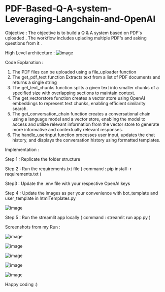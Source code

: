 # PDF-Based-Q-A-system-Leveraging-Langchain-and-OpenAI

Objective : 
The objective is to build a Q & A system based on PDF's uploaded . The workflow includes uplading multiple PDF's and asking questions from it .

High Level architecture : ![image](https://github.com/user-attachments/assets/5914be65-fb31-4086-b1f3-df9c6403a438)


Code Explanation : 

1. The PDF files can be uploaded using a file_uploader function
2. The get_pdf_text function Extracts text from a list of PDF documents and returns a single string
3. The get_text_chunks function splits a given text into smaller chunks of a specified size with overlapping sections to maintain context.
4. The get_vectorstore function creates a vector store using OpenAI embeddings to represent text chunks, enabling efficient similarity search.
5. The get_conversation_chain function creates a conversational chain using a language model and a vector store, enabling the model to access and utilize relevant information from the vector store to generate more informative and contextually relevant responses.
6. The handle_userinput function processes user input, updates the chat history, and displays the conversation history using formatted templates.

Implementation : 

Step 1 : Replicate the folder structure

Step 2 : Run the requirements.txt file ( command : pip install -r requirements.txt )

Step3 : Update the .env file with your respective OpenAI keys

Step 4 : Update the images as per your convenience with bot_template and user_template in htmlTemplates.py

![image](https://github.com/user-attachments/assets/473b8873-65a2-48d3-a412-b0849e5f5c0d)


Step 5 : Run the streamlit app locally ( command : streamlit run app.py )

Screenshots from my Run : 

![image](https://github.com/user-attachments/assets/3be12e9b-aa4a-4f47-a382-24824fd0750b)

![image](https://github.com/user-attachments/assets/df4b865d-9e7a-410d-8869-0ac14a2583bb)

![image](https://github.com/user-attachments/assets/706a0b0d-03a0-43f8-81fd-110acec27f29)

![image](https://github.com/user-attachments/assets/244fa880-cfb1-4f75-8745-b87866de35a4)

![image](https://github.com/user-attachments/assets/fcaadfe8-7d0a-4439-bf2f-76fce09ebee2)

Happy coding :) 





















